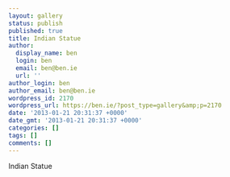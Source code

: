 ```yaml
---
layout: gallery
status: publish
published: true
title: Indian Statue
author:
  display_name: ben
  login: ben
  email: ben@ben.ie
  url: ''
author_login: ben
author_email: ben@ben.ie
wordpress_id: 2170
wordpress_url: https://ben.ie/?post_type=gallery&amp;p=2170
date: '2013-01-21 20:31:37 +0000'
date_gmt: '2013-01-21 20:31:37 +0000'
categories: []
tags: []
comments: []
---
```

<p>Indian Statue</p>

